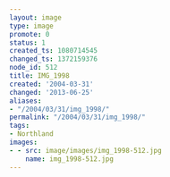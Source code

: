 ```yaml
---
layout: image
type: image
promote: 0
status: 1
created_ts: 1080714545
changed_ts: 1372159376
node_id: 512
title: IMG_1998
created: '2004-03-31'
changed: '2013-06-25'
aliases:
- "/2004/03/31/img_1998/"
permalink: "/2004/03/31/img_1998/"
tags:
- Northland
images:
- - src: image/images/img_1998-512.jpg
    name: img_1998-512.jpg
---
```


